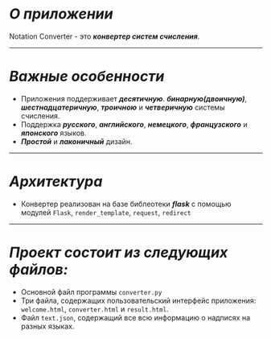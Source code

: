 # ***О приложении***
Notation Converter - это ***конвертер систем счисления***.
___
# ***Важные особенности***
+ Приложения поддерживает ***десятичную***. ***бинарную(двоичную)***, ***шестнадцатеричную***, ***троичною*** и ***четверичную*** системы счисления.
+ Поддержка ***русского***, ***английского***, ***немецкого***, ***французского*** и ***японского*** языков.
+ ***Простой*** и ***лаконичный*** дизайн.
___
# ***Архитектура***
+ Конвертер реализован на базе библеотеки ***flask*** с помощью модулей `Flask`, `render_template`, `request`, `redirect`
___
# ***Проект состоит из следующих файлов:***
+ Основной файл программы `converter.py`
+ Три файла, содержащих пользовательский интерфейс приложения: `welcome.html`, `converter.html` и `result.html`.
+ Файл `text.json`, содержащий все всю информацию о надписях на разных языках.
